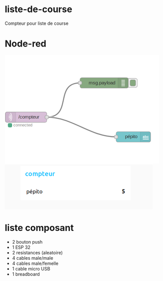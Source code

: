 # liste-de-course

Compteur pour liste de course

# Node-red
![shema](compteur.png)
![shema](compteur1.png)

# liste composant

+ 2 bouton push
+ 1 ESP 32
+ 2 resistances (aleatoire)
+ 4 cables male/male
+ 4 cables male/femelle
+ 1 cable micro USB
+ 1 breadboard


